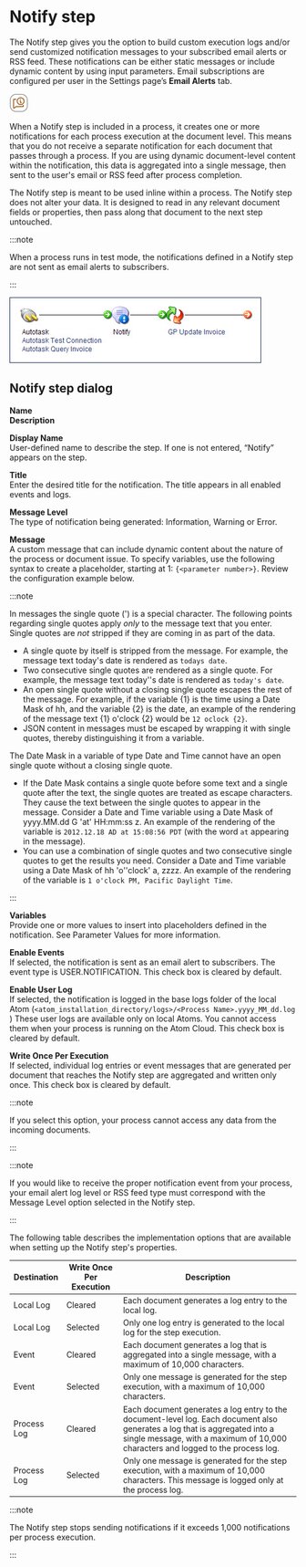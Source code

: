 # Notify step

<head>
  <meta name="guidename" content="Integration"/>
  <meta name="context" content="GUID-A66099B2-6AFE-486E-B087-E2B77330F35F"/>
</head>


The Notify step gives you the option to build custom execution logs and/or send customized notification messages to your subscribed email alerts or RSS feed. These notifications can be either static messages or include dynamic content by using input parameters. Email subscriptions are configured per user in the Settings page’s **Email Alerts** tab.

![Notify icon](../Images/step-ic-notify-32_92922dac-3cdb-468f-97fd-5340699d2a3c.jpg)

When a Notify step is included in a process, it creates one or more notifications for each process execution at the document level. This means that you do not receive a separate notification for each document that passes through a process. If you are using dynamic document-level content within the notification, this data is aggregated into a single message, then sent to the user's email or RSS feed after process completion.

The Notify step is meant to be used inline within a process. The Notify step does not alter your data. It is designed to read in any relevant document fields or properties, then pass along that document to the next step untouched.

:::note

When a process runs in test mode, the notifications defined in a Notify step are not sent as email alerts to subscribers.

:::

![Process using a Notify step](../Images/process-dg-notify_362f4e09-d8af-41c3-8829-12d657d1a8e8.jpg)

## Notify step dialog

**Name**   
**Description**

**Display Name**   
User-defined name to describe the step. If one is not entered, “Notify” appears on the step.

**Title**   
Enter the desired title for the notification. The title appears in all enabled events and logs.

**Message Level**   
The type of notification being generated: Information, Warning or Error.

**Message**   
A custom message that can include dynamic content about the nature of the process or document issue. To specify variables, use the following syntax to create a placeholder, starting at 1: `{<parameter number>}`. Review the configuration example below.

:::note

In messages the single quote (') is a special character. The following points regarding single quotes apply *only* to the message text that you enter. Single quotes are *not* stripped if they are coming in as part of the data.

- A single quote by itself is stripped from the message. For example, the message text today's date is rendered as `todays date`.
- Two consecutive single quotes are rendered as a single quote. For example, the message text today''s date is rendered as `today's date`.
- An open single quote without a closing single quote escapes the rest of the message. For example, if the variable {1} is the time using a Date Mask of hh, and the variable {2} is the date, an example of the rendering of the message text {1} o'clock {2} would be `12 oclock {2}`.
- JSON content in messages must be escaped by wrapping it with single quotes, thereby distinguishing it from a variable.

The Date Mask in a variable of type Date and Time cannot have an open single quote without a closing single quote.

- If the Date Mask contains a single quote before some text and a single quote after the text, the single quotes are treated as escape characters. They cause the text between the single quotes to appear in the message. Consider a Date and Time variable using a Date Mask of yyyy.MM.dd G 'at' HH:mm:ss z. An example of the rendering of the variable is `2012.12.18 AD at 15:08:56 PDT` (with the word `at` appearing in the message).
- You can use a combination of single quotes and two consecutive single quotes to get the results you need. Consider a Date and Time variable using a Date Mask of hh 'o''clock' a, zzzz. An example of the rendering of the variable is `1 o'clock PM, Pacific Daylight Time`.

:::

**Variables**   
Provide one or more values to insert into placeholders defined in the notification. See Parameter Values for more information.

**Enable Events**   
If selected, the notification is sent as an email alert to subscribers. The event type is USER.NOTIFICATION. This check box is cleared by default.

**Enable User Log**   
If selected, the notification is logged in the base logs folder of the local Atom \(`<atom_installation_directory/logs>/<Process Name>.yyyy_MM_dd.log` \) These user logs are available only on local Atoms. You cannot access them when your process is running on the Atom Cloud. This check box is cleared by default.

**Write Once Per Execution**   
If selected, individual log entries or event messages that are generated per document that reaches the Notify step are aggregated and written only once. This check box is cleared by default.

:::note

If you select this option, your process cannot access any data from the incoming documents.

:::

:::note

If you would like to receive the proper notification event from your process, your email alert log level or RSS feed type must correspond with the Message Level option selected in the Notify step.

:::

The following table describes the implementation options that are available when setting up the Notify step's properties.

| Destination | Write Once Per Execution | Description                                                  |
| ----------- | ------------------------ | ------------------------------------------------------------ |
| Local Log   | Cleared                  | Each document generates a log entry to the local log.        |
| Local Log   | Selected                 | Only one log entry is generated to the local log for the step execution. |
| Event       | Cleared                  | Each document generates a log that is aggregated into a single message, with a maximum of 10,000 characters. |
| Event       | Selected                 | Only one message is generated for the step execution, with a maximum of 10,000 characters. |
| Process Log | Cleared                  | Each document generates a log entry to the document-level log. Each document also generates a log that is aggregated into a single message, with a maximum of 10,000 characters and logged to the process log. |
| Process Log | Selected                 | Only one message is generated for the step execution, with a maximum of 10,000 characters. This message is logged only at the process log. |

:::note

The Notify step stops sending notifications if it exceeds 1,000 notifications per process execution.

:::
